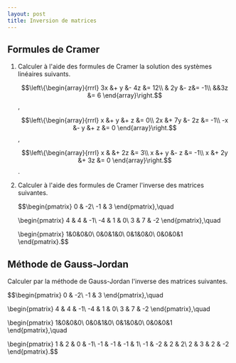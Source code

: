 ```yaml
---
layout: post
title: Inversion de matrices
---
```


## Formules de Cramer

1. Calculer à l'aide des formules de Cramer la solution des systèmes
   linéaires suivants.
   
   $$\left\{\begin{array}{rrrl}
   3x &+ y &- 4z &= 12\\
   & 2y &-  z&= -1\\
   &&3z &= 6
   \end{array}\right.$$,
   
   $$\left\{\begin{array}{rrrl}
   x &+ y &+ z &= 0\\
   2x &+ 7y &- 2z &= -1\\
   -x &- y &+ z &= 0
   \end{array}\right.$$,
   
   $$\left\{\begin{array}{rrrl}
   x & &+ 2z &= 3\\
   x &+ y &- z &= -1\\
   x &+ 2y &+ 3z &= 0
   \end{array}\right.$$.

2. Calculer à l'aide des formules de Cramer l'inverse des matrices
   suivantes.
   
   $$\begin{pmatrix}
   0 & -2\\
   -1 & 3
   \end{pmatrix},\quad
   
   \begin{pmatrix}
   4 & 4 & -1\\
   -4 & 1 & 0\\
   3 & 7 & -2
   \end{pmatrix},\quad
   
   \begin{pmatrix}
   1&0&0&0\\
   0&0&1&0\\
   0&1&0&0\\
   0&0&0&1
   \end{pmatrix}.$$


## Méthode de Gauss-Jordan

Calculer par la méthode de Gauss-Jordan l'inverse des matrices
suivantes.

$$\begin{pmatrix}
0 & -2\\
-1 & 3
\end{pmatrix},\quad

\begin{pmatrix}
4 & 4 & -1\\
-4 & 1 & 0\\
3 & 7 & -2
\end{pmatrix},\quad

\begin{pmatrix}
1&0&0&0\\
0&0&1&0\\
0&1&0&0\\
0&0&0&1
\end{pmatrix},\quad

\begin{pmatrix}
 1 & 2 & 0 & -1\\
-1 & -1 & -1 & 1\\
-1 & -2 & 2 & 2\\
 2 & 3 & 2 & -2
\end{pmatrix}.$$
